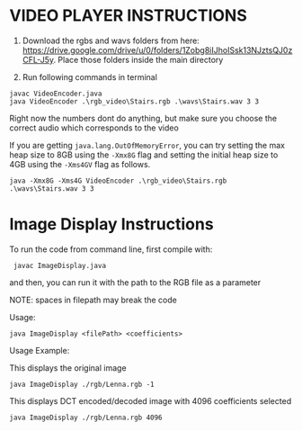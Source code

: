 

# VIDEO PLAYER INSTRUCTIONS
1. Download the rgbs and wavs folders from here: https://drive.google.com/drive/u/0/folders/1Zobg8iIJhoISsk13NJztsQJ0zCFL-J5y.
Place those folders inside the main directory

2. Run following commands in terminal

```
javac VideoEncoder.java
java VideoEncoder .\rgb_video\Stairs.rgb .\wavs\Stairs.wav 3 3
```
Right now the numbers dont do anything, but make sure you choose the correct audio which corresponds to the video

If you are getting `java.lang.OutOfMemoryError`, you can try setting the max heap size to 8GB using the `-Xmx8G` flag and setting the initial heap size to 4GB using the `-Xms4GV` flag as follows.
```
java -Xmx8G -Xms4G VideoEncoder .\rgb_video\Stairs.rgb .\wavs\Stairs.wav 3 3
```

# Image Display Instructions 
To run the code from command line, first compile with:
```
 javac ImageDisplay.java
```

and then, you can run it with the path to the RGB file as a parameter

NOTE: spaces in filepath may break the code

Usage:
```
java ImageDisplay <filePath> <coefficients>
```

Usage Example:

This displays the original image
```
java ImageDisplay ./rgb/Lenna.rgb -1
```

This displays DCT encoded/decoded image with 4096 coefficients selected
```
java ImageDisplay ./rgb/Lenna.rgb 4096
```

